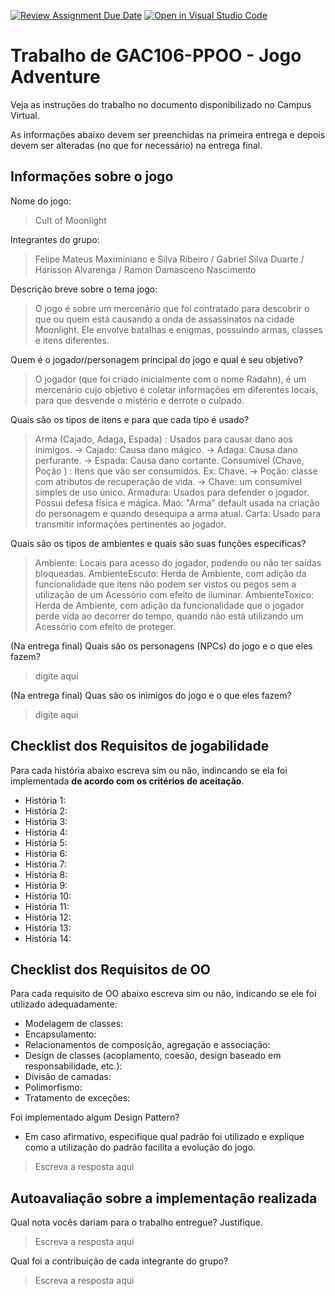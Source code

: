 [![Review Assignment Due Date](https://classroom.github.com/assets/deadline-readme-button-24ddc0f5d75046c5622901739e7c5dd533143b0c8e959d652212380cedb1ea36.svg)](https://classroom.github.com/a/KbwUgE91)
[![Open in Visual Studio Code](https://classroom.github.com/assets/open-in-vscode-718a45dd9cf7e7f842a935f5ebbe5719a5e09af4491e668f4dbf3b35d5cca122.svg)](https://classroom.github.com/online_ide?assignment_repo_id=15053635&assignment_repo_type=AssignmentRepo)
# Trabalho de GAC106-PPOO - Jogo Adventure

Veja as instruções do trabalho no documento disponibilizado no Campus Virtual.

As informações abaixo devem ser preenchidas na primeira entrega e depois devem ser alteradas (no que for necessário) na entrega final.

## Informações sobre o jogo

Nome do jogo:

> Cult of Moonlight

Integrantes do grupo:

> Felipe Mateus Maximiniano e Silva Ribeiro /
> Gabriel Silva Duarte /
> Harisson Alvarenga /
> Ramon Damasceno Nascimento

Descrição breve sobre o tema jogo:

> O jogo é sobre um mercenário que foi contratado para descobrir o que ou quem está causando a onda de assassinatos na cidade Moonlight. Ele
> envolve batalhas e enigmas, possuindo armas, classes e itens diferentes.

Quem é o jogador/personagem principal do jogo e qual é seu objetivo?

> O jogador (que foi criado inicialmente com o nome Radahn), é um mercenário cujo objetivo é coletar informações em diferentes locais, para que
> desvende o mistério e derrote o culpado.

Quais são os tipos de itens e para que cada tipo é usado?

> Arma (Cajado, Adaga, Espada) : Usados para causar dano aos inimigos.
> -> Cajado: Causa dano mágico.
> -> Adaga: Causa dano perfurante.
> -> Espada: Causa dano cortante.
> Consumível (Chave, Poção ) : Itens que vão ser consumidos. Ex: Chave.
> -> Poção: classe com atributos de recuperação de vida.
> -> Chave: um consumível simples de uso único.
> Armadura: Usados para defender o jogador. Possui defesa física e mágica.
> Mao: "Arma" default usada na criação do personagem e quando desequipa a arma atual.
> Carta: Usado para transmitir informações pertinentes ao jogador.

Quais são os tipos de ambientes e quais são suas funções específicas?

> Ambiente: Locais para acesso do jogador, podendo ou não ter saídas bloqueadas. 
> AmbienteEscuto: Herda de Ambiente, com adição da funcionalidade que itens não podem ser vistos ou pegos sem a utilização de um Acessório com
> efeito de iluminar.
> AmbienteToxico: Herda de Ambiente, com adição da funcionalidade que o jogador perde vida ao decorrer do tempo, quando não está utilizando um
> Acessório com efeito de proteger.

(Na entrega final) Quais são os personagens (NPCs) do jogo e o que eles fazem?

> digite aqui

(Na entrega final) Quas são os inimigos do jogo e o que eles fazem?

> digite aqui

## Checklist dos Requisitos de jogabilidade

Para cada história abaixo escreva sim ou não, indincando se ela foi implementada **de acordo com os critérios de aceitação**.

- História 1: 
- História 2:
- História 3:
- História 4:
- História 5:
- História 6:
- História 7:
- História 8:
- História 9:
- História 10:
- História 11:
- História 12:
- História 13:
- História 14:

## Checklist dos Requisitos de OO

Para cada requisito de OO abaixo escreva sim ou não, indicando se ele foi utilizado adequadamente:

- Modelagem de classes:
- Encapsulamento:
- Relacionamentos de composição, agregação e associação:
- Design de classes (acoplamento, coesão, design baseado em responsabilidade, etc.):
- Divisão de camadas:
- Polimorfismo:
- Tratamento de exceções:

Foi implementado algum Design Pattern?
- Em caso afirmativo, especifique qual padrão foi utilizado e explique como a utilização do padrão facilita a evolução do jogo.

> Escreva a resposta aqui

## Autoavaliação sobre a implementação realizada

Qual nota vocês dariam para o trabalho entregue? Justifique.

> Escreva a resposta aqui

Qual foi a contribuição de cada integrante do grupo?

> Escreva a resposta aqui
